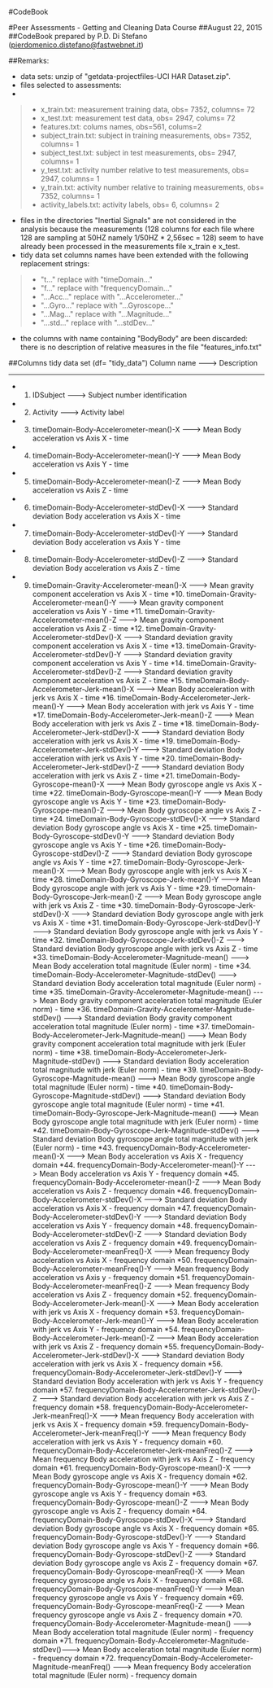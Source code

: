 #CodeBook

#Peer Assessments - Getting and Cleaning Data Course
##August 22, 2015
##CodeBook prepared by P.D. Di Stefano (pierdomenico.distefano@fastwebnet.it)

##Remarks:
* data sets: unzip of "getdata-projectfiles-UCI HAR Dataset.zip".
* files selected to assessments:
* 
>* x_train.txt:  measurement training data, obs= 7352, columns= 72            
>* x_test.txt:  measurement test data, obs= 2947, colums= 72             
>* features.txt:  colums names, obs=561, colums=2         
>* subject_train.txt:  subject in training measurements, obs= 7352, columns= 1      
>* subject_test.txt:  subject in test measurements, obs= 2947, columns= 1      
>* y_test.txt:  activity number relative to test measurements, obs= 2947, columns= 1            
>* y_train.txt:  activity number relative to training measurements, obs= 7352, columns= 1          
>* activity_labels.txt: activity labels, obs= 6, columns= 2

* files in the directories "Inertial Signals" are not considered in the analysis because
the measurements (128 columns for each file where 128 are sampling at 50HZ 
 namely 1/50HZ * 2,56sec = 128) seem to have already been processed in the measurements file x_train e x_test.
* tidy data set columns names have been extended with the following replacement strings:

>* "t..."       replace with  "timeDomain..." 
>* "f..."       replace with  "frequencyDomain..."
>* "...Acc..."  replace with  "...Accelerometer..."  
>* "...Gyro..." replace with  "...Gyroscope..."
>* "...Mag..."  replace with  "...Magnitude..."
>* "...std..."  replace with  "...stdDev..."       

* the columns with name containing "BodyBody" are been discarded: there is no description of relative measures in the file "features_info.txt"
 
##Columns tidy data set (df= "tidy_data")
Column name ---> Description
-----------      -----------
                                                 
* 1. IDSubject --->    Subject number identification   
* 2. Activity --->      Activity label
* 3. timeDomain-Body-Accelerometer-mean()-X   --->  Mean Body acceleration vs Axis X - time
* 4. timeDomain-Body-Accelerometer-mean()-Y   --->  Mean Body acceleration vs Axis Y - time
* 5. timeDomain-Body-Accelerometer-mean()-Z   --->  Mean Body acceleration vs Axis Z - time
* 6. timeDomain-Body-Accelerometer-stdDev()-X   --->    Standard deviation Body acceleration vs Axis X - time
* 7. timeDomain-Body-Accelerometer-stdDev()-Y    --->   Standard deviation Body acceleration vs Axis Y - time
* 8. timeDomain-Body-Accelerometer-stdDev()-Z    --->   Standard deviation Body acceleration vs Axis Z - time
* 9. timeDomain-Gravity-Accelerometer-mean()-X   --->   Mean gravity component acceleration vs Axis X - time
*10. timeDomain-Gravity-Accelerometer-mean()-Y   --->   Mean gravity component acceleration vs Axis Y - time
*11. timeDomain-Gravity-Accelerometer-mean()-Z    --->  Mean gravity component acceleration vs Axis Z - time
*12. timeDomain-Gravity-Accelerometer-stdDev()-X  --->  Standard deviation gravity component acceleration vs Axis X - time
*13. timeDomain-Gravity-Accelerometer-stdDev()-Y   ---> Standard deviation gravity component acceleration vs Axis Y - time
*14. timeDomain-Gravity-Accelerometer-stdDev()-Z   ---> Standard deviation gravity component acceleration vs Axis Z - time
*15. timeDomain-Body-Accelerometer-Jerk-mean()-X  --->  Mean Body acceleration with jerk vs Axis X - time
*16. timeDomain-Body-Accelerometer-Jerk-mean()-Y   ---> Mean Body acceleration with jerk vs Axis Y - time
*17. timeDomain-Body-Accelerometer-Jerk-mean()-Z   ---> Mean Body acceleration with jerk vs Axis Z - time
*18. timeDomain-Body-Accelerometer-Jerk-stdDev()-X --->   Standard deviation Body acceleration with jerk vs Axis X - time
*19. timeDomain-Body-Accelerometer-Jerk-stdDev()-Y --->   Standard deviation Body acceleration with jerk vs Axis Y - time
*20. timeDomain-Body-Accelerometer-Jerk-stdDev()-Z --->    Standard deviation Body acceleration with jerk vs Axis Z - time
*21. timeDomain-Body-Gyroscope-mean()-X   --->    Mean Body gyroscope angle vs Axis X - time
*22. timeDomain-Body-Gyroscope-mean()-Y   --->    Mean Body gyroscope angle vs Axis Y - time
*23. timeDomain-Body-Gyroscope-mean()-Z   --->   Mean Body gyroscope angle vs Axis Z - time
*24. timeDomain-Body-Gyroscope-stdDev()-X   --->    Standard deviation Body gyroscope angle vs Axis X - time
*25. timeDomain-Body-Gyroscope-stdDev()-Y   --->    Standard deviation Body gyroscope angle vs Axis Y - time
*26. timeDomain-Body-Gyroscope-stdDev()-Z   --->    Standard deviation Body gyroscope angle vs Axis Y - time
*27. timeDomain-Body-Gyroscope-Jerk-mean()-X   ---> Mean Body gyroscope angle with jerk vs Axis X - time
*28. timeDomain-Body-Gyroscope-Jerk-mean()-Y   ---> Mean Body gyroscope angle with jerk vs Axis Y - time
*29. timeDomain-Body-Gyroscope-Jerk-mean()-Z   ---> Mean Body gyroscope angle with jerk vs Axis Z - time
*30. timeDomain-Body-Gyroscope-Jerk-stdDev()-X  --->  Standard deviation Body gyroscope angle with jerk vs Axis X - time
*31. timeDomain-Body-Gyroscope-Jerk-stdDev()-Y  --->  Standard deviation Body gyroscope angle with jerk vs Axis Y - time
*32. timeDomain-Body-Gyroscope-Jerk-stdDev()-Z  --->  Standard deviation Body gyroscope angle with jerk vs Axis Z - time
*33. timeDomain-Body-Accelerometer-Magnitude-mean() --->    Mean Body acceleration total magnitude (Euler norm)  - time
*34. timeDomain-Body-Accelerometer-Magnitude-stdDev() --->   Standard deviation Body acceleration total magnitude (Euler norm)  - time
*35. timeDomain-Gravity-Accelerometer-Magnitude-mean() --->   Mean Body gravity component acceleration total magnitude (Euler norm)  - time
*36. timeDomain-Gravity-Accelerometer-Magnitude-stdDev() ---> Standard deviation Body gravity component acceleration total magnitude (Euler norm)  - time
*37. timeDomain-Body-Accelerometer-Jerk-Magnitude-mean() ---> Mean Body gravity component acceleration total magnitude with jerk (Euler norm)  - time
*38. timeDomain-Body-Accelerometer-Jerk-Magnitude-stdDev() ---> Standard deviation Body acceleration total magnitude with jerk (Euler norm)  - time 
*39. timeDomain-Body-Gyroscope-Magnitude-mean() --->  Mean Body gyroscope angle total magnitude (Euler norm)  - time
*40. timeDomain-Body-Gyroscope-Magnitude-stdDev() --->    Standard deviation Body gyroscope angle total magnitude (Euler norm)  - time
*41. timeDomain-Body-Gyroscope-Jerk-Magnitude-mean() --->  Mean Body gyroscope angle total magnitude with jerk (Euler norm)  - time
*42. timeDomain-Body-Gyroscope-Jerk-Magnitude-stdDev() --->   Standard deviation Body gyroscope angle total magnitude with jerk (Euler norm)  - time
*43. frequencyDomain-Body-Accelerometer-mean()-X ---> Mean Body acceleration vs Axis X - frequency domain
*44. frequencyDomain-Body-Accelerometer-mean()-Y ---> Mean Body acceleration vs Axis Y - frequency domain
*45. frequencyDomain-Body-Accelerometer-mean()-Z ---> Mean Body acceleration vs Axis Z - frequency domain
*46. frequencyDomain-Body-Accelerometer-stdDev()-X --->   Standard deviation Body acceleration vs Axis X - frequency domain
*47. frequencyDomain-Body-Accelerometer-stdDev()-Y --->   Standard deviation Body acceleration vs Axis Y - frequency domain
*48. frequencyDomain-Body-Accelerometer-stdDev()-Z --->   Standard deviation Body acceleration vs Axis Z - frequency domain
*49. frequencyDomain-Body-Accelerometer-meanFreq()-X --->  Mean frequency Body acceleration vs Axis X - frequency domain
*50. frequencyDomain-Body-Accelerometer-meanFreq()-Y --->  Mean frequency Body acceleration vs Axis y - frequency domain
*51. frequencyDomain-Body-Accelerometer-meanFreq()-Z --->  Mean frequency Body acceleration vs Axis Z - frequency domain
*52. frequencyDomain-Body-Accelerometer-Jerk-mean()-X --->    Mean Body acceleration with jerk vs Axis X - frequency domain
*53. frequencyDomain-Body-Accelerometer-Jerk-mean()-Y --->    Mean Body acceleration with jerk vs Axis Y - frequency domain
*54. frequencyDomain-Body-Accelerometer-Jerk-mean()-Z --->    Mean Body acceleration with jerk vs Axis Z - frequency domain
*55. frequencyDomain-Body-Accelerometer-Jerk-stdDev()-X --->  Standard deviation Body acceleration with jerk vs Axis X - frequency domain
*56. frequencyDomain-Body-Accelerometer-Jerk-stdDev()-Y --->  Standard deviation Body acceleration with jerk vs Axis Y - frequency domain
*57. frequencyDomain-Body-Accelerometer-Jerk-stdDev()-Z --->  Standard deviation Body acceleration with jerk vs Axis Z - frequency domain
*58. frequencyDomain-Body-Accelerometer-Jerk-meanFreq()-X  --->  Mean frequency Body acceleration with jerk vs Axis X - frequency domain
*59. frequencyDomain-Body-Accelerometer-Jerk-meanFreq()-Y  --->  Mean frequency Body acceleration with jerk vs Axis Y - frequency domain
*60. frequencyDomain-Body-Accelerometer-Jerk-meanFreq()-Z  --->  Mean frequency Body acceleration with jerk vs Axis Z - frequency domain
*61. frequencyDomain-Body-Gyroscope-mean()-X   ---> Mean Body gyroscope angle vs Axis X - frequency domain
*62. frequencyDomain-Body-Gyroscope-mean()-Y   ---> Mean Body gyroscope angle vs Axis Y - frequency domain
*63. frequencyDomain-Body-Gyroscope-mean()-Z   ---> Mean Body gyroscope angle vs Axis Z - frequency domain
*64. frequencyDomain-Body-Gyroscope-stdDev()-X  --->   Standard deviation Body gyroscope angle vs Axis X - frequency domain
*65. frequencyDomain-Body-Gyroscope-stdDev()-Y  --->  Standard deviation Body gyroscope angle vs Axis Y - frequency domain
*66. frequencyDomain-Body-Gyroscope-stdDev()-Z  --->  Standard deviation Body gyroscope angle vs Axis Z - frequency domain
*67. frequencyDomain-Body-Gyroscope-meanFreq()-X ---> Mean frequency gyroscope angle vs Axis X - frequency domain
*68. frequencyDomain-Body-Gyroscope-meanFreq()-Y ---> Mean frequency gyroscope angle vs Axis Y - frequency domain
*69. frequencyDomain-Body-Gyroscope-meanFreq()-Z ---> Mean frequency gyroscope angle vs Axis Z - frequency domain
*70. frequencyDomain-Body-Accelerometer-Magnitude-mean() ---> Mean Body acceleration total magnitude (Euler norm)  - frequency domain
*71. frequencyDomain-Body-Accelerometer-Magnitude-stdDev()--->  Mean Body acceleration total magnitude (Euler norm)  - frequency domain
*72. frequencyDomain-Body-Accelerometer-Magnitude-meanFreq()  --->  Mean frequency Body acceleration total magnitude (Euler norm)  - frequency domain

